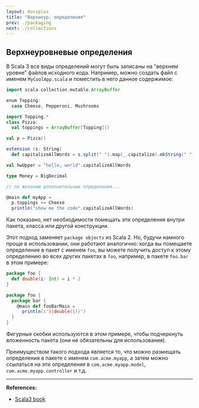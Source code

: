 ```yaml
---
layout: docsplus
title: "Верхнеур. определения"
prev: ./packaging
next: ./collections
---
```


## Верхнеуровневые определения

В Scala 3 все виды определений могут быть записаны на "верхнем уровне" файлов исходного кода. 
Например, можно создать файл с именем `MyCoolApp.scala` и поместить в него данное содержимое:

```scala
import scala.collection.mutable.ArrayBuffer

enum Topping:
  case Cheese, Pepperoni, Mushrooms

import Topping.*
class Pizza:
  val toppings = ArrayBuffer[Topping]()

val p = Pizza()

extension (s: String)
  def capitalizeAllWords = s.split(" ").map(_.capitalize).mkString(" ")

val hwUpper = "hello, world".capitalizeAllWords

type Money = BigDecimal

// по желанию дополнительные определения...

@main def myApp =
  p.toppings += Cheese
  println("show me the code".capitalizeAllWords)
```

Как показано, нет необходимости помещать эти определения внутри пакета, класса или другой конструкции.

Этот подход заменяет `package objects` из Scala 2. 
Но, будучи намного проще в использовании, они работают аналогично: 
когда вы помещаете определение в пакет с именем `foo`, 
вы можете получить доступ к этому определению во всех других пакетах в `foo`, например, в пакете `foo.bar` в этом примере:

```scala
package foo {
  def double(i: Int) = i * 2
}

package foo {
  package bar {
    @main def fooBarMain =
      println(s"${double(1)}")
  }
}
```

Фигурные скобки используются в этом примере, чтобы подчеркнуть вложенность пакета (они не обязательны для использования).

Преимуществом такого подхода является то, что можно размещать определения в пакете с именем `com.acme.myapp`, 
а затем можно ссылаться на эти определения в `com.acme.myapp.model`, `com.acme.myapp.controller` и т.д.

---

**References:**
- [Scala3 book](https://docs.scala-lang.org/scala3/book/taste-toplevel-definitions.html)
